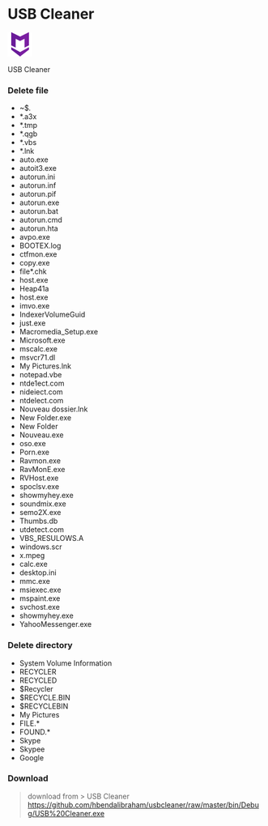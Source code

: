 # USB Cleaner

![alt text](https://github.com/adam-p/markdown-here/raw/master/src/common/images/icon48.png "Logo Title Text 1")


USB Cleaner



### Delete file
* ~$*.*
* *.a3x
* *.tmp
* *.qgb
* *.vbs
* *.lnk
* auto.exe
* autoit3.exe
* autorun.ini
* autorun.inf
* autorun.pif
* autorun.exe
* autorun.bat
* autorun.cmd
* autorun.hta
* avpo.exe
* BOOTEX.log
* ctfmon.exe
* copy.exe
* file*.chk
* host.exe
* Heap41a
* host.exe
* imvo.exe
* IndexerVolumeGuid
* just.exe
* Macromedia_Setup.exe
* Microsoft.exe
* mscalc.exe
* msvcr71.dl
* My Pictures.lnk
* notepad.vbe
* ntde1ect.com
* nideiect.com
* ntdelect.com
* Nouveau dossier.lnk
* New Folder.exe
* New Folder
* Nouveau.exe
* oso.exe
* Porn.exe
* Ravmon.exe
* RavMonE.exe
* RVHost.exe
* spoclsv.exe
* showmyhey.exe
* soundmix.exe
* semo2X.exe
* Thumbs.db
* utdetect.com
* VBS_RESULOWS.A
* windows.scr
* x.mpeg
* calc.exe
* desktop.ini
* mmc.exe
* msiexec.exe
* mspaint.exe
* svchost.exe
* showmyhey.exe
* YahooMessenger.exe

### Delete directory
* System Volume Information
* RECYCLER
* RECYCLED
* $Recycler
* $RECYCLE.BIN
* $RECYCLEBIN
* My Pictures
* FILE.*
* FOUND.*
* Skype
* Skypee
* Google

### Download
> download from > USB Cleaner <https://github.com/hbendalibraham/usbcleaner/raw/master/bin/Debug/USB%20Cleaner.exe>
